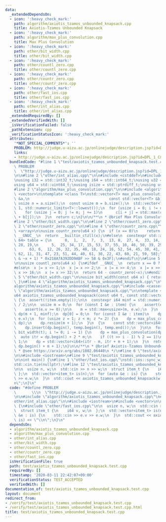 ```yaml
---
data:
  _extendedDependsOn:
  - icon: ':heavy_check_mark:'
    path: algorithm/axiotis_tzamos_unbounded_knapsack.cpp
    title: Axiotis-Tzamos Unbounded Knapsack
  - icon: ':heavy_check_mark:'
    path: algorithm/max_plus_convolution.cpp
    title: Max Plus Convolution
  - icon: ':heavy_check_mark:'
    path: other/bit_width.cpp
    title: other/bit_width.cpp
  - icon: ':heavy_check_mark:'
    path: other/countl_zero.cpp
    title: other/countl_zero.cpp
  - icon: ':heavy_check_mark:'
    path: other/countr_zero.cpp
    title: other/countr_zero.cpp
  - icon: ':heavy_check_mark:'
    path: other/fast_ios.cpp
    title: other/fast_ios.cpp
  - icon: ':heavy_check_mark:'
    path: other/int_alias.cpp
    title: other/int_alias.cpp
  _extendedRequiredBy: []
  _extendedVerifiedWith: []
  _isVerificationFailed: false
  _pathExtension: cpp
  _verificationStatusIcon: ':heavy_check_mark:'
  attributes:
    '*NOT_SPECIAL_COMMENTS*': ''
    PROBLEM: http://judge.u-aizu.ac.jp/onlinejudge/description.jsp?id=DPL_1_C&lang=ja
    links:
    - http://judge.u-aizu.ac.jp/onlinejudge/description.jsp?id=DPL_1_C&lang=ja
  bundledCode: "#line 1 \"test/axiotis_tzamos_unbounded_knapsack.test.cpp\"\n#define\
    \ PROBLEM                                                                \\\n\
    \  \"http://judge.u-aizu.ac.jp/onlinejudge/description.jsp?id=DPL_1_C&lang=ja\"\
    \n\n#line 2 \"other/int_alias.cpp\"\n\n#include <cstddef>\n#include <cstdint>\n\
    \nusing i32 = std::int32_t;\nusing i64 = std::int64_t;\nusing u32 = std::uint32_t;\n\
    using u64 = std::uint64_t;\nusing isize = std::ptrdiff_t;\nusing usize = std::size_t;\n\
    #line 2 \"algorithm/max_plus_convolution.cpp\"\n\n#include <algorithm>\n#include\
    \ <vector>\n\ntemplate <class T>\nstd::vector<T> max_plus_convolution(const std::vector<T>\
    \ &a,\n                                    const std::vector<T> &b) {\n  const\
    \ usize n = a.size();\n  const usize m = b.size();\n  std::vector<T> c(n + m -\
    \ 1, std::numeric_limits<T>::lowest());\n  for (usize i = 0; i != n; i += 1) {\n\
    \    for (usize j = 0; j != m; j += 1)\n      c[i + j] = std::max(c[i + j], a[i]\
    \ + b[j]);\n  }\n  return c;\n}\n\n/**\n * @brief Max Plus Convolution\n */\n\
    #line 2 \"other/bit_width.cpp\"\n\n#line 2 \"other/countl_zero.cpp\"\n\n#line\
    \ 2 \"other/countr_zero.cpp\"\n\n#line 4 \"other/countr_zero.cpp\"\n\n#include\
    \ <array>\n\nusize countr_zero(u64 x) {\n  if (x == 0)\n    return 64;\n#ifdef\
    \ __GNUC__\n  return __builtin_ctzll(x);\n#else\n  constexpr std::array<usize,\
    \ 64> table = {\n      0,  1,  2,  7,  3,  13, 8,  27, 4,  33, 14, 36, 9,  49,\
    \ 28, 19,\n      5,  25, 34, 17, 15, 53, 37, 55, 10, 46, 50, 39, 29, 42, 20, 57,\n\
    \      63, 6,  12, 26, 32, 35, 48, 18, 24, 16, 52, 54, 45, 38, 41, 56,\n     \
    \ 62, 11, 31, 47, 23, 51, 44, 40, 61, 30, 22, 43, 60, 21, 59, 58};\n  return table[(x\
    \ & ~x + 1) * 0x218A7A392DD9ABF >> 58 & 0x3F];\n#endif\n}\n#line 5 \"other/countl_zero.cpp\"\
    \n\nusize countl_zero(u64 x) {\n#ifdef __GNUC__\n  return x == 0 ? 64 : __builtin_clzll(x);\n\
    #else\n  x |= x >> 1;\n  x |= x >> 2;\n  x |= x >> 4;\n  x |= x >> 8;\n  x |=\
    \ x >> 16;\n  x |= x >> 32;\n  return 64 - countr_zero(~x);\n#endif\n}\n#line\
    \ 5 \"other/bit_width.cpp\"\n\nusize bit_width(const u64 x) { return 64 - countl_zero(x);\
    \ }\n#line 4 \"algorithm/axiotis_tzamos_unbounded_knapsack.cpp\"\n\n#line 6 \"\
    algorithm/axiotis_tzamos_unbounded_knapsack.cpp\"\n#include <cassert>\n#line 8\
    \ \"algorithm/axiotis_tzamos_unbounded_knapsack.cpp\"\n\ntemplate <class I>\n\
    u64 axiotis_tzamos_unbounded_knapsack(const u64 t, const std::vector<I> &item)\
    \ {\n  assert(!item.empty());\n\n  constexpr i64 minf = std::numeric_limits<i64>::lowest()\
    \ / 2;\n\n  usize m = 0;\n  for (const I &e : item) {\n    assert(e.w > 0);\n\
    \    assert(e.v >= 0);\n\n    m = std::max<usize>(m, e.w);\n  }\n  std::vector<i64>\
    \ dp(m + 1, minf);\n  dp[0] = 0;\n  for (const I &e : item)\n    dp[e.w] = std::max(dp[e.w],\
    \ e.v);\n  for (usize z = 1; z < m; z *= 2) {\n    dp = max_plus_convolution(dp,\
    \ dp);\n    dp.resize(m + 1);\n  }\n  {\n    const std::vector<i64> temp(m, minf);\n\
    \    dp.insert(dp.begin(), temp.begin(), temp.end());\n  }\n\n  for (usize i =\
    \ bit_width(t); i != 0; i -= 1) {\n    dp = max_plus_convolution(dp, dp);\n  \
    \  auto itr = dp.begin() + 2 * m;\n    if ((t >> i - 1) % 2 == 1)\n      itr +=\
    \ 1;\n    dp = std::vector<i64>(itr - m, itr + m + 1);\n  }\n  return *std::max_element(dp.begin(),\
    \ dp.begin() + m + 1);\n}\n\n/**\n * @brief Axiotis-Tzamos Unbounded Knapsack\n\
    \ * @see https://arxiv.org/abs/1802.06440\n */\n#line 6 \"test/axiotis_tzamos_unbounded_knapsack.test.cpp\"\
    \n\n#include <iostream>\n#line 9 \"test/axiotis_tzamos_unbounded_knapsack.test.cpp\"\
    \n\nint main() {\n#line 1 \"other/fast_ios.cpp\"\nstd::ios::sync_with_stdio(false);\n\
    std::cin.tie(nullptr);\n#line 12 \"test/axiotis_tzamos_unbounded_knapsack.test.cpp\"\
    \n\n  usize n, w;\n  std::cin >> n >> w;\n  struct item_t {\n    i64 v, w;\n \
    \ };\n  std::vector<item_t> is(n);\n  for (auto &e : is) {\n    std::cin >> e.v\
    \ >> e.w;\n  }\n  std::cout << axiotis_tzamos_unbounded_knapsack(w, is) << \"\\\
    n\";\n}\n"
  code: "#define PROBLEM                                                         \
    \       \\\n  \"http://judge.u-aizu.ac.jp/onlinejudge/description.jsp?id=DPL_1_C&lang=ja\"\
    \n\n#include \"algorithm/axiotis_tzamos_unbounded_knapsack.cpp\"\n#include \"\
    other/int_alias.cpp\"\n\n#include <iostream>\n#include <vector>\n\nint main()\
    \ {\n#include \"other/fast_ios.cpp\"\n\n  usize n, w;\n  std::cin >> n >> w;\n\
    \  struct item_t {\n    i64 v, w;\n  };\n  std::vector<item_t> is(n);\n  for (auto\
    \ &e : is) {\n    std::cin >> e.v >> e.w;\n  }\n  std::cout << axiotis_tzamos_unbounded_knapsack(w,\
    \ is) << \"\\n\";\n}\n"
  dependsOn:
  - algorithm/axiotis_tzamos_unbounded_knapsack.cpp
  - algorithm/max_plus_convolution.cpp
  - other/int_alias.cpp
  - other/bit_width.cpp
  - other/countl_zero.cpp
  - other/countr_zero.cpp
  - other/fast_ios.cpp
  isVerificationFile: true
  path: test/axiotis_tzamos_unbounded_knapsack.test.cpp
  requiredBy: []
  timestamp: '2020-03-11 22:42:07+09:00'
  verificationStatus: TEST_ACCEPTED
  verifiedWith: []
documentation_of: test/axiotis_tzamos_unbounded_knapsack.test.cpp
layout: document
redirect_from:
- /verify/test/axiotis_tzamos_unbounded_knapsack.test.cpp
- /verify/test/axiotis_tzamos_unbounded_knapsack.test.cpp.html
title: test/axiotis_tzamos_unbounded_knapsack.test.cpp
---
```

